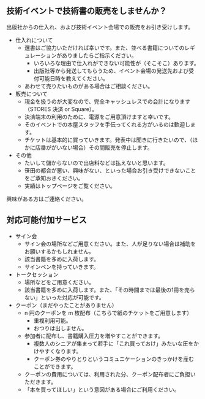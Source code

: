 ## 技術イベントで技術書の販売をしませんか？

出版社からの仕入れ、および技術イベント会場での販売をお引き受けします。

* 仕入れについて
  * 選書はご協力いただければ幸いです。また、並べる書籍についてのレギュレーションがありましたらご指示ください。
    * いろいろな理由で仕入れができない可能性が（そこそこ）あります。
    * 出版社等から発送してもらうため、イベント会場の発送先および受付可能日時を教えてください。
  * あわせて売りたいものがある場合はご相談ください。
* 販売について
  * 現金を扱うのが大変なので、完全キャッシュレスでの会計になります（STORES 決済 or Square）。
  * 決済端末の利用のために、電源をご用意頂けますと幸いです。
  * そのイベントでの本屋スタッフを手伝ってくれる方がいるのは歓迎します。
  * チケットは基本的に買っていきます。発表中は聞きに行きたいので、（ほかに店番ががいない場合）その間販売を停止します。
* その他
  * たいして儲からないので出店料などは払えないと思います。
  * 笹田の都合が悪い、興味がない、といった場合お引き受けできないことをご承知おきください。
  * 実績はトップページをご覧ください。

興味がある方はご連絡ください。<bs at atdot.net>

## 対応可能付加サービス

* サイン会
  * サイン会の場所などご用意ください。また、人が足りない場合は補助をお願いするかもしれません。
  * 該当書籍を多めに入荷します。
  * サインペンを持っていきます。
* トークセッション
  * 場所などをご用意ください。
  * 該当書籍を多めに入荷します。また、「その時間までは最後の1冊を売らない」といった対応が可能です。
* クーポン（まだやったことがありません）
  * n 円のクーポンを m 枚配布（こちらで紙のチケットをご用意します）
    * 重複利用可能。
    * おつりは出しません。
  * 参加者に配布し、書籍購入圧力を増やすことができます。
    * 複数人のシニアが集まって若手に「これ買っておけ」みたいな圧をかけやすくなります。
    * クーポン券のやりとりというコミュニケーションのきっかけを産むことができます。
  * クーポンの費用については、利用された分、クーポン配布者にご負担いただきます。
  * 「本を買ってほしい」という意図がある場合にご利用ください。

